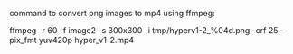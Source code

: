 command to convert png images to mp4 using ffmpeg:

ffmpeg -r 60 -f image2 -s 300x300 -i tmp/hyperv1-2_%04d.png -crf 25 -pix_fmt yuv420p hyper_v1-2.mp4
